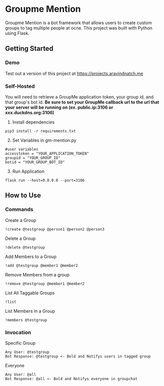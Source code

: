 # Groupme Mention
Groupme Mention is a bot framework that allows users to create custom groups to tag multiple people at ocne. This project was built with Python using Flask.

## Getting Started

### Demo

Test out a version of this project at https://projects.aravindnatch.me

### Self-Hosted

You will need to retrieve a GroupMe application token, your group id, and that group's bot id. **Be sure to set your GroupMe callback url to the url that your server will be running on (ex. public.ip:3106 or xxx.duckdns.org:3106)**

1. Install dependencies
```
pip3 install -r requirements.txt
```
2. Set Variables in gm-mention.py
```
#user variables
accesstoken = "YOUR_APPLICATION_TOKEN"
groupid = "YOUR_GROUP_ID"
botid = "YOUR_GROUP_BOT_ID"
```
3. Run Application
```
flask run --host=0.0.0.0 --port=3106
```

## How to Use

### Commands
Create a Group
```
!create @testgroup @person1 @person2 @person3
```

Delete a Group
```
!delete @testgroup
```

Add Members to a Group
```
!add @testgroup @member1 @member2
```

Remove Members from a group
```
!remove @testgroup @member1 @member2
```

List All Taggable Groups
```
!list
```

List Members in a Group
```
!members @testgroup
```

### Invocation

Specific Group
```
Any User: @testgroup
Bot Response: @testgroup <- Bold and Notifys users in tagged group
```

Everyone
```
Any User: @all
Bot Response: @all <- Bold and Notifys everyone in groupchat
